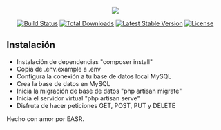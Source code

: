 <p align="center"><img src="https://laravel.com/assets/img/components/logo-laravel.svg"></p>

<p align="center">
<a href="https://travis-ci.org/laravel/framework"><img src="https://travis-ci.org/laravel/framework.svg" alt="Build Status"></a>
<a href="https://packagist.org/packages/laravel/framework"><img src="https://poser.pugx.org/laravel/framework/d/total.svg" alt="Total Downloads"></a>
<a href="https://packagist.org/packages/laravel/framework"><img src="https://poser.pugx.org/laravel/framework/v/stable.svg" alt="Latest Stable Version"></a>
<a href="https://packagist.org/packages/laravel/framework"><img src="https://poser.pugx.org/laravel/framework/license.svg" alt="License"></a>
</p>

## Instalación


- Instalación de dependencias "composer install"
- Copia de .env.example a .env
- Configura la conexión a tu base de datos local MySQL
- Crea la base de datos en MySQL
- Inicia la migración de base de datos "php artisan migrate"
- Inicia el servidor virtual "php artisan serve"
- Disfruta de hacer peticiones GET, POST, PUT y DELETE

Hecho con amor por EASR.
